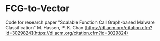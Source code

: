 # FCG-to-Vector

Code for research paper "Scalable Function Call Graph-based Malware Classification" M. Hassen, P. K. Chan [https://dl.acm.org/citation.cfm?id=3029824](https://dl.acm.org/citation.cfm?id=3029824)
